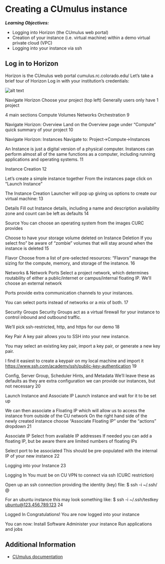 # Creating a CUmulus instance



___Learning Objectives:___

* Logging into Horizon (the CUmulus web portal)
* Creation of your instance (i.e. virtual machine) within a demo virtual private cloud (VPC)
* Logging into your instance via ssh 

## Log in to Horizon 
Horizon is the CUmulus web portal 
cumulus.rc.colorado.edu/
Let’s take a brief tour of Horizon
Log in with your institution’s credentials:

![alt text](images/login.png"")

Navigate Horizon 
Choose your project (top left)
Generally users only have 1 project

4 main sections
Compute
Volumes
Networks
Orchestration
9

Navigate Horizon: Overview 
Land on the Overview page under “Compute”
quick summary of your project
10

Navigate Horizon: Instances 
Navigate to:
 Project->Compute->Instances

An Instance is just a digital version of a physical computer.
Instances can perform almost all of the same functions as a computer, including running applications and operating systems.
11

Instance Creation
12

Let’s create a simple instance together
From the instances page click on “Launch Instance”
 
The Instance Creation Launcher will pop up giving us options to create our virtual machine:
13

Details
Fill out Instance details, including a name and description
availability zone and count can be left as defaults
14

Source
You can choose an operating system from the images CURC provides

Choose to have your storage volume deleted on Instance Deletion
If you select fno” be aware of “zombie” volumes that will stay around when the instance is deleted
15

Flavor
Choose from a list of pre-selected resources:
“Flavors” manage the sizing for the compute, memory, and storage of the instance.
16

Networks & Network Ports
Select a project network, which determines routability of either a public/internet or campus/internal floating IP.
We’ll choose an external network

Ports provide extra communication channels to your instances. 

You can select ports instead of networks or a mix of both.
17

Security Groups
Security Groups act as a virtual firewall for your instance to control inbound and outbound traffic.

We’ll pick ssh-restricted, http, and https for our demo
18

Key Pair
A key pair allows you to SSH into your new instance.

You may select an existing key pair, import a key pair, or generate a new key pair.

I find it easiest to create a keypair on my local machine and import it
https://www.ssh.com/academy/ssh/public-key-authentication 
19

Config, Server Group, Scheduler Hints, and Metadata
We’ll leave these as defaults as they are extra configuration we can provide our instances, but not necessary 
20

Launch Instance and Associate IP
Launch instance and wait for it to be set up

We can then associate a Floating IP which will allow us to access the instance from outside of the CU network
On the right hand side of the newly created instance choose “Associate Floating IP” under the “actions” dropdown
21

Associate IP
Select from available IP addresses
If needed you can add a floating IP, but be aware there are limited numbers of floating IPs

Select port to be associated
This should be pre-populated with the internal IP of your new instance
22

Logging into your Instance
23

Logging In
You must be on CU VPN to connect via ssh (CURC restriction)

Open up an ssh connection providing the identity (key) file:
$ ssh -i ~/.ssh/<private key> <hostname>@<external floating IP>

For an ubuntu instance this may look something like:
$ ssh -i ~/.ssh/testkey ubuntu@123.456.789.123
24

Logged In
Congratulations! You are now logged into your instance

You can now:
Install Software
Administer your instance
Run applications and jobs
  
## Additional Information
  * [CUmulus documentation](https://curc.readthedocs.io/en/latest/hybrid-cloud/cumulus.html)
